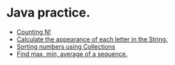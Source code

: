 # Java practice.

- [Counting N!](Factorial.java)
- [Calculate the appearance of each letter in the String.](StringCheck.java)
- [Sorting numbers using Collections](SortNum.java)
- [Find max, min, average of a sequence.](Compare.java)